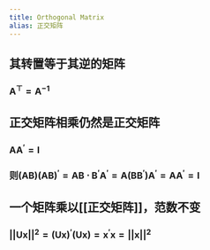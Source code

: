 ```yaml
---
title: Orthogonal Matrix
alias: 正交矩阵
---
```


## 其转置等于其逆的矩阵

### $\mathbf{A}^{\top}=\mathbf{A}^{-1}$
## 正交矩阵相乘仍然是正交矩阵
### $\mathbf{AA}^{\prime}=\mathbf{I}$
### 则$(\mathbf{AB})(\mathbf{AB})^{\prime}=\mathbf{AB \cdot B^{\prime}A^{\prime}}=\mathbf{A(BB^{\prime})A}^{\prime}=\mathbf{AA}^{\prime}=\mathbf{I}$
## 一个矩阵乘以[[正交矩阵]]，范数不变
### $||\mathbf{Ux}||^2=(\mathbf{Ux})^{\prime}(\mathbf{Ux})=\mathbf{x^{\prime}x}=||\mathbf{x}||^2$
##
##
